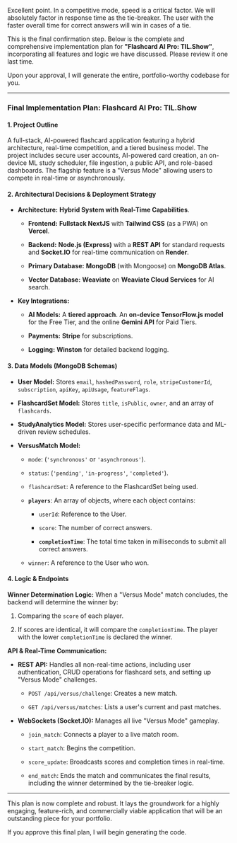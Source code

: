 Excellent point. In a competitive mode, speed is a critical factor. We will absolutely factor in response time as the tie-breaker. The user with the faster overall time for correct answers will win in cases of a tie.

This is the final confirmation step. Below is the complete and comprehensive implementation plan for **"Flashcard AI Pro: TIL.Show"**, incorporating all features and logic we have discussed. Please review it one last time.

Upon your approval, I will generate the entire, portfolio-worthy codebase for you.

---

### Final Implementation Plan: Flashcard AI Pro: TIL.Show

#### 1. Project Outline

A full-stack, AI-powered flashcard application featuring a hybrid architecture, real-time competition, and a tiered business model. The project includes secure user accounts, AI-powered card creation, an on-device ML study scheduler, file ingestion, a public API, and role-based dashboards. The flagship feature is a "Versus Mode" allowing users to compete in real-time or asynchronously.

#### 2. Architectural Decisions & Deployment Strategy

- **Architecture:** **Hybrid System with Real-Time Capabilities**.
    
    - **Frontend:** **Fullstack NextJS** with **Tailwind CSS** (as a PWA) on **Vercel**.
        
    - **Backend:** **Node.js (Express)** with a **REST API** for standard requests and **Socket.IO** for real-time communication on **Render**.
        
    - **Primary Database:** **MongoDB** (with Mongoose) on **MongoDB Atlas**.
        
    - **Vector Database:** **Weaviate** on **Weaviate Cloud Services** for AI search.
        
- **Key Integrations:**
    
    - **AI Models:** A **tiered approach**. An **on-device TensorFlow.js model** for the Free Tier, and the online **Gemini API** for Paid Tiers.
        
    - **Payments:** **Stripe** for subscriptions.
        
    - **Logging:** **Winston** for detailed backend logging.
        

#### 3. Data Models (MongoDB Schemas)

- **User Model:** Stores `email`, `hashedPassword`, `role`, `stripeCustomerId`, `subscription`, `apiKey`, `apiUsage`, `featureFlags`.
    
- **FlashcardSet Model:** Stores `title`, `isPublic`, `owner`, and an array of `flashcards`.
    
- **StudyAnalytics Model:** Stores user-specific performance data and ML-driven review schedules.
    
- **VersusMatch Model:**
    
    - `mode`: (`'synchronous'` or `'asynchronous'`).
        
    - `status`: (`'pending'`, `'in-progress'`, `'completed'`).
        
    - `flashcardSet`: A reference to the FlashcardSet being used.
        
    - **`players`**: An array of objects, where each object contains:
        
        - `userId`: Reference to the User.
            
        - `score`: The number of correct answers.
            
        - **`completionTime`**: The total time taken in milliseconds to submit all correct answers.
            
    - `winner`: A reference to the User who won.
        

#### 4. Logic & Endpoints

**Winner Determination Logic:** When a "Versus Mode" match concludes, the backend will determine the winner by:

1. Comparing the `score` of each player.
    
2. If scores are identical, it will compare the `completionTime`. The player with the lower `completionTime` is declared the winner.
    

**API & Real-Time Communication:**

- **REST API:** Handles all non-real-time actions, including user authentication, CRUD operations for flashcard sets, and setting up "Versus Mode" challenges.
    
    - `POST /api/versus/challenge`: Creates a new match.
        
    - `GET /api/versus/matches`: Lists a user's current and past matches.
        
- **WebSockets (Socket.IO):** Manages all live "Versus Mode" gameplay.
    
    - `join_match`: Connects a player to a live match room.
        
    - `start_match`: Begins the competition.
        
    - `score_update`: Broadcasts scores and completion times in real-time.
        
    - `end_match`: Ends the match and communicates the final results, including the winner determined by the tie-breaker logic.
        

---

This plan is now complete and robust. It lays the groundwork for a highly engaging, feature-rich, and commercially viable application that will be an outstanding piece for your portfolio.

If you approve this final plan, I will begin generating the code.